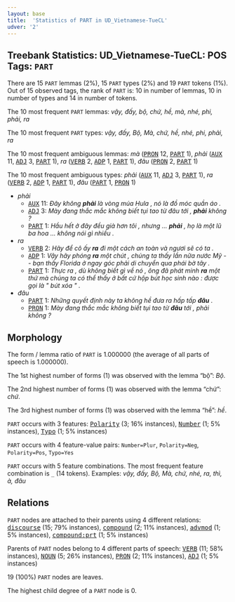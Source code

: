 ```yaml
---
layout: base
title:  'Statistics of PART in UD_Vietnamese-TueCL'
udver: '2'
---
```


## Treebank Statistics: UD_Vietnamese-TueCL: POS Tags: `PART`

There are 15 `PART` lemmas (2%), 15 `PART` types (2%) and 19 `PART` tokens (1%).
Out of 15 observed tags, the rank of `PART` is: 10 in number of lemmas, 10 in number of types and 14 in number of tokens.

The 10 most frequent `PART` lemmas: <em>vậy, đấy, bộ, chứ, hề, mà, nhé, phi, phải, ra</em>

The 10 most frequent `PART` types:  <em>vậy, đấy, Bộ, Mà, chứ, hề, nhé, phi, phải, ra</em>

The 10 most frequent ambiguous lemmas: <em>mà</em> (<tt><a href="vi_tuecl-pos-PRON.html">PRON</a></tt> 12, <tt><a href="vi_tuecl-pos-PART.html">PART</a></tt> 1), <em>phải</em> (<tt><a href="vi_tuecl-pos-AUX.html">AUX</a></tt> 11, <tt><a href="vi_tuecl-pos-ADJ.html">ADJ</a></tt> 3, <tt><a href="vi_tuecl-pos-PART.html">PART</a></tt> 1), <em>ra</em> (<tt><a href="vi_tuecl-pos-VERB.html">VERB</a></tt> 2, <tt><a href="vi_tuecl-pos-ADP.html">ADP</a></tt> 1, <tt><a href="vi_tuecl-pos-PART.html">PART</a></tt> 1), <em>đâu</em> (<tt><a href="vi_tuecl-pos-PRON.html">PRON</a></tt> 2, <tt><a href="vi_tuecl-pos-PART.html">PART</a></tt> 1)

The 10 most frequent ambiguous types:  <em>phải</em> (<tt><a href="vi_tuecl-pos-AUX.html">AUX</a></tt> 11, <tt><a href="vi_tuecl-pos-ADJ.html">ADJ</a></tt> 3, <tt><a href="vi_tuecl-pos-PART.html">PART</a></tt> 1), <em>ra</em> (<tt><a href="vi_tuecl-pos-VERB.html">VERB</a></tt> 2, <tt><a href="vi_tuecl-pos-ADP.html">ADP</a></tt> 1, <tt><a href="vi_tuecl-pos-PART.html">PART</a></tt> 1), <em>đâu</em> (<tt><a href="vi_tuecl-pos-PART.html">PART</a></tt> 1, <tt><a href="vi_tuecl-pos-PRON.html">PRON</a></tt> 1)


* <em>phải</em>
  * <tt><a href="vi_tuecl-pos-AUX.html">AUX</a></tt> 11: <em>Đây không <b>phải</b> là vòng múa Hula , nó là đồ móc quần áo .</em>
  * <tt><a href="vi_tuecl-pos-ADJ.html">ADJ</a></tt> 3: <em>Mày đang thắc mắc không biết tụi tao từ đâu tới , <b>phải</b> không ?</em>
  * <tt><a href="vi_tuecl-pos-PART.html">PART</a></tt> 1: <em>Hầu hết ở đây đều già hơn tôi , nhưng ... <b>phải</b> , họ là một lũ ba hoa ... không nói gì nhiều .</em>
* <em>ra</em>
  * <tt><a href="vi_tuecl-pos-VERB.html">VERB</a></tt> 2: <em>Hãy để cô ấy <b>ra</b> đi một cách an toàn và ngươi sẽ có ta .</em>
  * <tt><a href="vi_tuecl-pos-ADP.html">ADP</a></tt> 1: <em>Vậy hãy phóng <b>ra</b> một chút , chúng ta thấy lần nữa nước Mỹ -- bạn thấy Florida ở ngay góc phải di chuyển qua phái bờ tây .</em>
  * <tt><a href="vi_tuecl-pos-PART.html">PART</a></tt> 1: <em>Thực ra , dù không biết gì về nó , ông đã phát minh <b>ra</b> một thứ mà chúng ta có thể thấy ở bất cứ hộp bút học sinh nào : được gọi là " bút xóa " .</em>
* <em>đâu</em>
  * <tt><a href="vi_tuecl-pos-PART.html">PART</a></tt> 1: <em>Những quyết định này ta không hề đưa ra hấp tấp <b>đâu</b> .</em>
  * <tt><a href="vi_tuecl-pos-PRON.html">PRON</a></tt> 1: <em>Mày đang thắc mắc không biết tụi tao từ <b>đâu</b> tới , phải không ?</em>

## Morphology

The form / lemma ratio of `PART` is 1.000000 (the average of all parts of speech is 1.000000).

The 1st highest number of forms (1) was observed with the lemma “bộ”: <em>Bộ</em>.

The 2nd highest number of forms (1) was observed with the lemma “chứ”: <em>chứ</em>.

The 3rd highest number of forms (1) was observed with the lemma “hề”: <em>hề</em>.

`PART` occurs with 3 features: <tt><a href="vi_tuecl-feat-Polarity.html">Polarity</a></tt> (3; 16% instances), <tt><a href="vi_tuecl-feat-Number.html">Number</a></tt> (1; 5% instances), <tt><a href="vi_tuecl-feat-Typo.html">Typo</a></tt> (1; 5% instances)

`PART` occurs with 4 feature-value pairs: `Number=Plur`, `Polarity=Neg`, `Polarity=Pos`, `Typo=Yes`

`PART` occurs with 5 feature combinations.
The most frequent feature combination is `_` (14 tokens).
Examples: <em>vậy, đấy, Bộ, Mà, chứ, nhé, ra, thì, à, đâu</em>


## Relations

`PART` nodes are attached to their parents using 4 different relations: <tt><a href="vi_tuecl-dep-discourse.html">discourse</a></tt> (15; 79% instances), <tt><a href="vi_tuecl-dep-compound.html">compound</a></tt> (2; 11% instances), <tt><a href="vi_tuecl-dep-advmod.html">advmod</a></tt> (1; 5% instances), <tt><a href="vi_tuecl-dep-compound-prt.html">compound:prt</a></tt> (1; 5% instances)

Parents of `PART` nodes belong to 4 different parts of speech: <tt><a href="vi_tuecl-pos-VERB.html">VERB</a></tt> (11; 58% instances), <tt><a href="vi_tuecl-pos-NOUN.html">NOUN</a></tt> (5; 26% instances), <tt><a href="vi_tuecl-pos-PRON.html">PRON</a></tt> (2; 11% instances), <tt><a href="vi_tuecl-pos-ADJ.html">ADJ</a></tt> (1; 5% instances)

19 (100%) `PART` nodes are leaves.

The highest child degree of a `PART` node is 0.

